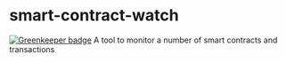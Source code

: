 # smart-contract-watch

[![Greenkeeper badge](https://badges.greenkeeper.io/Neufund/smart-contract-watch.svg)](https://greenkeeper.io/)
A tool to monitor a number of smart contracts and transactions

